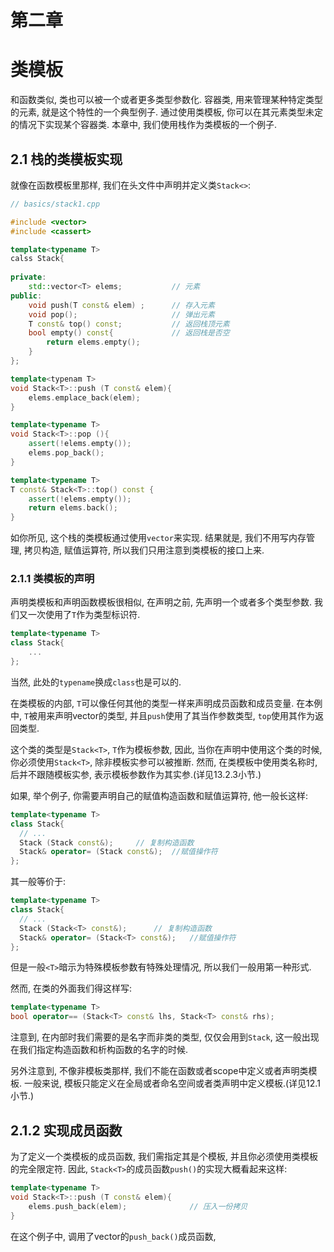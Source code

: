 # 第二章

# 	类模板	



和函数类似, 类也可以被一个或者更多类型参数化. 容器类, 用来管理某种特定类型的元素, 就是这个特性的一个典型例子. 通过使用类模板, 你可以在其元素类型未定的情况下实现某个容器类. 本章中, 我们使用栈作为类模板的一个例子.



## 2.1 栈的类模板实现

就像在函数模板里那样, 我们在头文件中声明并定义类`Stack<>`:

```cpp
// basics/stack1.cpp

#include <vector>
#include <cassert>

template<typename T>
calss Stack{
  
private:
    std::vector<T> elems;			// 元素
public:
    void push(T const& elem) ;		// 存入元素
    void pop();						// 弹出元素
    T const& top() const;			// 返回栈顶元素
    bool empty() const{				// 返回栈是否空
        return elems.empty();
    }
};

template<typenam T>
void Stack<T>::push (T const& elem){
    elems.emplace_back(elem);
}

template<typename T>
void Stack<T>::pop (){
    assert(!elems.empty());
    elems.pop_back();
}

template<typename T>
T const& Stack<T>::top() const {
    assert(!elems.empty());
    return elems.back();
}
```

如你所见, 这个栈的类模板通过使用`vector`来实现. 结果就是, 我们不用写内存管理, 拷贝构造, 赋值运算符, 所以我们只用注意到类模板的接口上来.



### 2.1.1 类模板的声明

声明类模板和声明函数模板很相似, 在声明之前, 先声明一个或者多个类型参数. 我们又一次使用了`T`作为类型标识符.

```cpp
template<typename T>
class Stack{
    ...
};
```

当然, 此处的`typename`换成`class`也是可以的.

在类模板的内部, `T`可以像任何其他的类型一样来声明成员函数和成员变量. 在本例中, `T`被用来声明vector的类型, 并且`push`使用了其当作参数类型, `top`使用其作为返回类型.

这个类的类型是`Stack<T>`, `T`作为模板参数, 因此, 当你在声明中使用这个类的时候,你必须使用`Stack<T>`, 除非模板实参可以被推断. 然而, 在类模板中使用类名称时, 后并不跟随模板实参, 表示模板参数作为其实参.(详见13.2.3小节.)

如果, 举个例子, 你需要声明自己的赋值构造函数和赋值运算符, 他一般长这样:

```cpp
template<typename T>
class Stack{
  // ...
  Stack (Stack const&);		// 复制构造函数
  Stack& operator= (Stack const&);	//赋值操作符
};
```

其一般等价于:

```cpp
template<typename T>
class Stack{
  // ...
  Stack (Stack<T> const&);		// 复制构造函数
  Stack& operator= (Stack<T> const&);	//赋值操作符
};
```

但是一般`<T>`暗示为特殊模板参数有特殊处理情况, 所以我们一般用第一种形式.

然而, 在类的外面我们得这样写:

```cpp
template<typename T>
bool operator== (Stack<T> const& lhs, Stack<T> const& rhs);
```

注意到, 在内部时我们需要的是名字而非类的类型, 仅仅会用到`Stack`, 这一般出现在我们指定构造函数和析构函数的名字的时候.

另外注意到, 不像非模板类那样, 我们不能在函数或者scope中定义或者声明类模板. 一般来说, 模板只能定义在全局或者命名空间或者类声明中定义模板.(详见12.1小节.)

## 2.1.2 实现成员函数

为了定义一个类模板的成员函数, 我们需指定其是个模板, 并且你必须使用类模板的完全限定符. 因此, `Stack<T>`的成员函数`push()`的实现大概看起来这样:

```cpp
template<typename T>
void Stack<T>::push (T const& elem){
    elems.push_back(elem);				// 压入一份拷贝
}
```

在这个例子中, 调用了vector的`push_back()`成员函数, 

